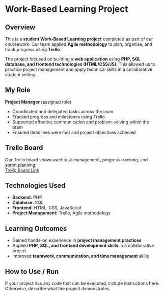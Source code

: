 # Work-Based Learning Project

## Overview
This is a **student Work-Based Learning project** completed as part of our coursework. Our team applied **Agile methodology** to plan, organise, and track progress using **Trello**.  

The project focused on building a **web application** using **PHP, SQL database, and frontend technologies (HTML/CSS/JS)**. This allowed us to practice project management and apply technical skills in a collaborative student setting.

## My Role
**Project Manager** (assigned role)  
- Coordinated and delegated tasks across the team  
- Tracked progress and milestones using Trello  
- Supported effective communication and problem-solving within the team  
- Ensured deadlines were met and project objectives achieved  

## Trello Board
Our Trello board showcased task management, progress tracking, and sprint planning:  
[Trello Board Link](https://trello.com/b/bNSmRzoO/workbasedlearning)  

## Technologies Used
- **Backend:** PHP  
- **Database:** SQL  
- **Frontend:** HTML, CSS, JavaScript  
- **Project Management:** Trello, Agile methodology  
  

## Learning Outcomes
- Gained hands-on experience in **project management practices**  
- Applied **PHP, SQL, and frontend development skills** in a collaborative project  
- Improved **teamwork, communication, and time management** skills  

## How to Use / Run
If your project has any code that can be executed, include instructions here. Otherwise, describe what the project demonstrates.
